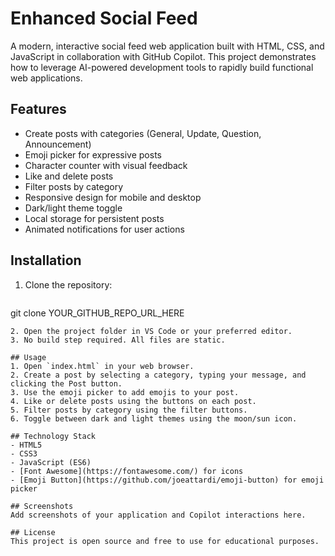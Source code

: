 # Enhanced Social Feed

A modern, interactive social feed web application built with HTML, CSS, and JavaScript in collaboration with GitHub Copilot. This project demonstrates how to leverage AI-powered development tools to rapidly build functional web applications.

## Features
- Create posts with categories (General, Update, Question, Announcement)
- Emoji picker for expressive posts
- Character counter with visual feedback
- Like and delete posts
- Filter posts by category
- Responsive design for mobile and desktop
- Dark/light theme toggle
- Local storage for persistent posts
- Animated notifications for user actions

## Installation
1. Clone the repository:
   ```sh
git clone YOUR_GITHUB_REPO_URL_HERE
```
2. Open the project folder in VS Code or your preferred editor.
3. No build step required. All files are static.

## Usage
1. Open `index.html` in your web browser.
2. Create a post by selecting a category, typing your message, and clicking the Post button.
3. Use the emoji picker to add emojis to your post.
4. Like or delete posts using the buttons on each post.
5. Filter posts by category using the filter buttons.
6. Toggle between dark and light themes using the moon/sun icon.

## Technology Stack
- HTML5
- CSS3
- JavaScript (ES6)
- [Font Awesome](https://fontawesome.com/) for icons
- [Emoji Button](https://github.com/joeattardi/emoji-button) for emoji picker

## Screenshots
Add screenshots of your application and Copilot interactions here.

## License
This project is open source and free to use for educational purposes.